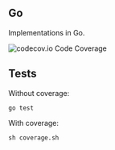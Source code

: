 ## Go


Implementations in Go.

![codecov.io Code Coverage](https://img.shields.io/codecov/c/github/dwyl/hapi-auth-jwt2.svg?maxAge=2592000)

## Tests

Without coverage:
```shell
go test
```

With coverage:
```shell
sh coverage.sh
```
